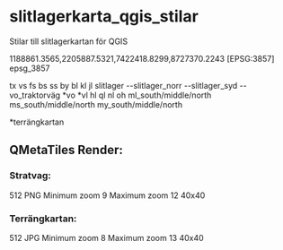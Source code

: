 # slitlagerkarta_qgis_stilar

Stilar till slitlagerkartan för QGIS

1188861.3565,2205887.5321,7422418.8299,8727370.2243 [EPSG:3857]
epsg_3857

tx 
vs 
fs 
bs 
ss 
by 
bl
kl
jl
slitlager
--slitlager_norr
--slitlager_syd
--vo_traktorväg
*vo
*vl
hl
ql
nl
oh
ml_south/middle/north
ms_south/middle/north
my_south/middle/north

*terrängkartan

## QMetaTiles Render:

### Stratvag:
512
PNG
Minimum zoom 9
Maximum zoom 12
40x40

### Terrängkartan:
512
JPG
Minimum zoom 8
Maximum zoom 13
40x40
